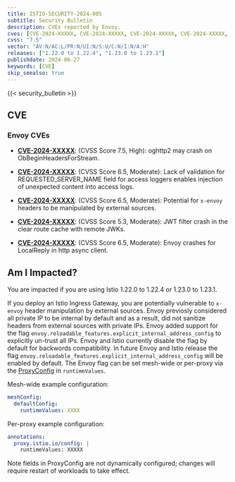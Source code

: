 ```yaml
---
title: ISTIO-SECURITY-2024-005
subtitle: Security Bulletin
description: CVEs reported by Envoy.
cves: [CVE-2024-XXXXX, CVE-2024-XXXXX, CVE-2024-XXXXX, CVE-2024-XXXXX, CVE-2024-XXXXX]
cvss: "7.5"
vector: "AV:N/AC:L/PR:N/UI:N/S:U/C:N/I:N/A:H"
releases: ["1.22.0 to 1.22.4", "1.23.0 to 1.23.1"]
publishdate: 2024-06-27
keywords: [CVE]
skip_seealso: true
---
```


{{< security_bulletin >}}

## CVE

### Envoy CVEs

- __[CVE-2024-XXXXX]()__: (CVSS Score 7.5, High): oghttp2 may crash on ObBeginHeadersForStream.

- __[CVE-2024-XXXXX]()__: (CVSS Score 6.5, Moderate): Lack of validation for REQUESTED_SERVER_NAME field for access loggers enables injection of unexpected content into access logs.

- __[CVE-2024-XXXXX]()__: (CVSS Score 6.5, Moderate): Potential for `x-envoy` headers to be manipulated by external sources.

- __[CVE-2024-XXXXX]()__: (CVSS Score 5.3, Moderate): JWT filter crash in the clear route cache with remote JWKs.

- __[CVE-2024-XXXXX]()__: (CVSS Score 6.5, Moderate): Envoy crashes for LocalReply in http async client.

## Am I Impacted?

You are impacted if you are using Istio 1.22.0 to 1.22.4 or 1.23.0 to 1.23.1.

If you deploy an Istio Ingress Gateway, you are potentially vulnerable to `x-envoy` header manipulation by external sources. Envoy previosly considered all private IP to be internal
by default and as a result, did not sanitize headers from external sources with private IPs. Envoy added support for the flag `envoy.reloadable_features.explicit_internal_address_config`
to explicitly un-trust all IPs. Envoy and Istio currently disable the flag by default for backwords compatibility. In future Envoy and Istio release the flag
`envoy.reloadable_features.explicit_internal_address_config` will be enabled by default. The Envoy flag can be set mesh-wide or per-proxy via the [ProxyConfig](https://istio.io/latest/docs/reference/config/istio.mesh.v1alpha1/#ProxyConfig)
in `runtimeValues`.

Mesh-wide example configuration:
```yaml
meshConfig:
  defaultConfig:
    runtimeValues: XXXX
```

Per-proxy example configuration:
```yaml
annotations:
  proxy.istio.io/config: |
    runtimeValues: XXXXX
```

Note fields in ProxyConfig are not dynamically configured; changes will require restart of workloads to take effect.